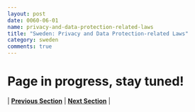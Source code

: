 ```yaml
---
layout: post
date: 0060-06-01
name: privacy-and-data-protection-related-laws
title: "Sweden: Privacy and Data Protection-related Laws"
category: sweden
comments: true
---
```


# Page in progress, stay tuned!



| **[Previous Section](https://neo-project.github.io/global-blockchain-compliance-hub//sweden/sweden-securities-related-laws.html)** | **[Next Section](https://neo-project.github.io/global-blockchain-compliance-hub//sweden/sweden-final-liability.html)** |
